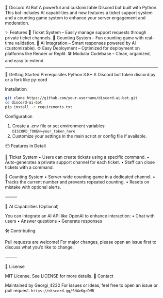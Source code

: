🤖 Discord AI Bot
A powerful and customizable Discord bot built with Python. This bot includes AI capabilities and now features a ticket support system and a counting game system to enhance your server engagement and moderation.

✨ Features
🎫 Ticket System – Easily manage support requests through private ticket channels.
🔢 Counting System – Fun counting game with real-time validation.
🤖 AI Integration – Smart responses powered by AI (customizable).
⚙️ Easy Deployment – Optimized for deployment on platforms like Render or Replit.
🛠️ Modular Codebase – Clean, organized, and easy to extend.

---

🚀 Getting Started
Prerequisites
Python 3.8+
A Discord bot token
discord.py or a fork like py-cord

Installation
```bash
git clone https://github.com/your-username/discord-ai-bot.git
cd discord-ai-bot
pip install -r requirements.txt
```
Configuration
    
1. Create a .env file or set environment variables:
```DISCORD_TOKEN=your_token_here```
2. Customize your settings in the main script or config file if available.

📦 Features in Detail

🎫 Ticket System
    •    Users can create tickets using a specific command.
    •    Auto-generates a private support channel for each ticket.
    •    Staff can close tickets with a command.

🔢 Counting System
    •    Server-wide counting game in a dedicated channel.
    •    Tracks the current number and prevents repeated counting.
    •    Resets on mistake with optional alerts.

⸻

🧠 AI Capabilities (Optional)

You can integrate an AI API like OpenAI to enhance interaction:
    •    Chat with users
    •    Answer questions
    •    Generate responses

🛠 Contributing

Pull requests are welcome! For major changes, please open an issue first to discuss what you’d like to change.

⸻

📄 License

MIT License. See LICENSE for more details.
💬 Contact

Maintained by Georgi_4230
For issues or ideas, feel free to open an issue or pull request.
```https://discord.gg/SN4eKgcDMR```
